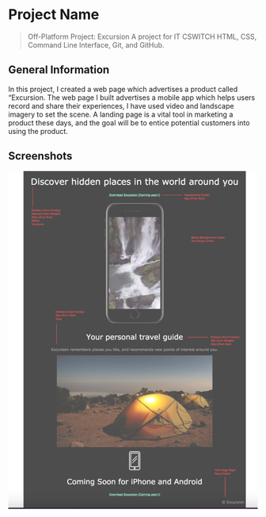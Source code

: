 # Project Name
> Off-Platform Project: Excursion
A project for IT CSWITCH
 HTML, CSS, Command Line Interface, Git, and GitHub.

## General Information
 In this project, I created a web page which advertises a product called “Excursion.
The web page I built advertises a mobile app which helps users record and share their experiences, I have used video and landscape imagery to set the scene. 
A landing page is a vital tool in marketing a product these days, and the goal will be to entice potential customers into using the product. 

## Screenshots
![HTML redline mock](./redline%20mock.png)
